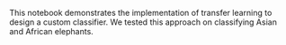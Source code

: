 This notebook demonstrates the implementation of transfer learning to design a custom classifier. We tested this approach on classifying Asian and African elephants.
